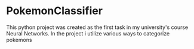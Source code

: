 # PokemonClassifier
This python project was created as the first task in my university's course Neural Networks. In the project i utilize various ways to categorize pokemons
